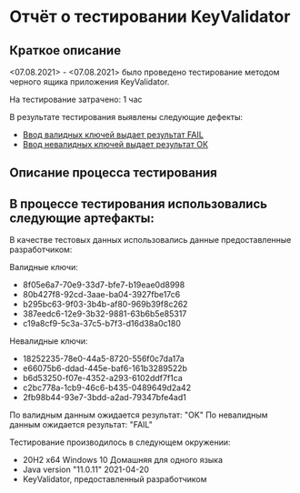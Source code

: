 # Отчёт о тестировании KeyValidator

## Краткое описание

<07.08.2021> - <07.08.2021> было проведено тестирование методом черного ящика приложения KeyValidator.

На тестирование затрачено: 1 час

В результате тестирования выявлены следующие дефекты:
* [Ввод валидных ключей выдает результат FAIL](https://github.com/Chernasov/JavaQAHomework-1.1.-2/issues/1#issue-963232157)
* [Ввод невалидных ключей выдает результат ОК](https://github.com/Chernasov/JavaQAHomework-1.1.-2/issues/2#issue-963232838)

## Описание процесса тестирования

В процессе тестирования использовались следующие артефакты:
-

В качестве тестовых данных использовались данные предоставленные разработчиком:

Валидные ключи:

* 8f05e6a7-70e9-33d7-bfe7-b19eae0d8998
* 80b427f8-92cd-3aae-ba04-3927fbe17c6
* b295bc63-9f03-3b4b-af80-969b39f8c262
* 387eedc6-12e9-3b32-9881-63b6b5e85317
* c19a8cf9-5c3a-37c5-b7f3-d16d38a0c180

Невалидные ключи:

* 18252235-78e0-44a5-8720-556f0c7da17a
* e66075b6-ddad-445e-baf6-161b3289522b
* b6d53250-f07e-4352-a293-6102ddf7f1ca
* c2bc778a-1cb9-46c6-b435-0489649d2a42
* 2fb98b44-93e7-3bdd-a2ad-79347bfe4ad1

По валидным данным ожидается результат: "OK"
По невалидным данным ожидается результат: "FAIL"

Тестирование производилось в следующем окружении:
* 20H2 x64 Windows 10 Домашняя для одного языка
* Java version "11.0.11" 2021-04-20
* KeyValidator, предоставленный разработчиком